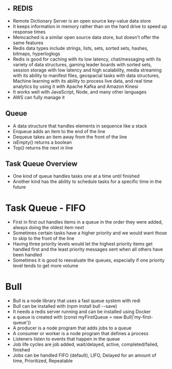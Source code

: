- ## REDIS

* Remote Dictionary Server is an open source key-value data store
* It keeps information in memory rather than on the hard drive to speed up response times
* Memcached is a similar open source data store, but doesn't offer the same features
* Redis data types include strings, lists, sets, sorted sets, hashes, bitmaps, hyperloglogs
* Redis is good for caching with its low latency, chat/messaging with its variety of data structures, gaming leader boards with sorted sets, session storage with low latency and high scalability, media streaming with its ability to manifest files, geospacial tasks with data structures, Machine learning with its ability to process live data, and real time analytics by using it with Apache Kafka and Amazon Kinesi
* It works well with JavaScript, Node, and many other languages
* AWS can fully manage it

## Queue

* A data structure that handles elements in sequence like a stack
* Enqueue adds an item to the end of the line
* Dequeue takes an item away from the front of the line
* isEmpty() returns a boolean
* Top() returns the next in line
## Task Queue Overview

* One kind of queue handles tasks one at a time until finished
* Another kind has the ability to schedule tasks for a specific time in the future

# Task Queue - FIFO

* First in first out handles items in a queue in the order they were added, always doing the oldest item next
* Sometimes certain tasks have a higher priority and we would want those to skip to the front of the line
* Having three priority levels would let the highest priority items get handled first and the least priority messages sent when all others have been handled
* Sometimes it is good to reevaluate the queues, especially if one priority level tends to get more volume

# Bull

* Bull is a node library that uses a fast queue system with redi
* Bull can be installed with (npm install bull --save)
* It needs a redis server running and can be installed using Docker
* a queue is created with (const myFirstQueue = new Bull('my-first-queue'))
* A producer is a node program that adds jobs to a queue
* A consumer or worker is a node program that defines a process
* Listeners listen to events that happen in the queue
* Job life cycles are job added, wait/delayed, active, completed/failed, finished
* Jobs can be handled FIFO (default), LIFO, Delayed for an amount of time, Prioritized, Repeatable